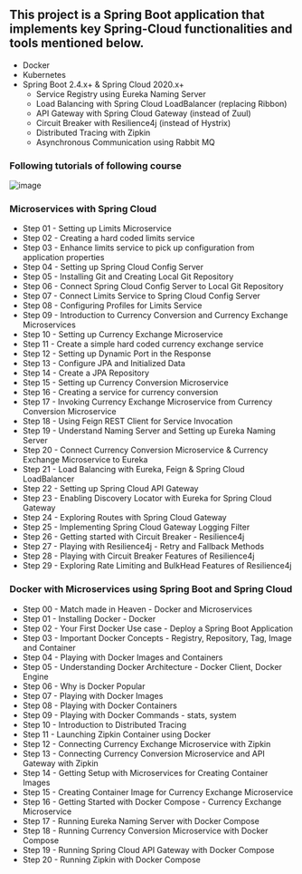 ## This project is a Spring Boot application that implements key Spring-Cloud functionalities and tools mentioned below.

- Docker
- Kubernetes
- Spring Boot 2.4.x+ & Spring Cloud 2020.x+
  - Service Registry using Eureka Naming Server
  - Load Balancing with Spring Cloud LoadBalancer (replacing Ribbon)
  - API Gateway with Spring Cloud Gateway (instead of Zuul)
  - Circuit Breaker with Resilience4j (instead of Hystrix)
  - Distributed Tracing with Zipkin
  - Asynchronous Communication using Rabbit MQ

### Following tutorials of following course
![image](https://github.com/user-attachments/assets/0dfd8848-9d3c-4e5a-8086-fd3ca4db6b40)



### Microservices with Spring Cloud
- Step 01 - Setting up Limits Microservice
- Step 02 - Creating a hard coded limits service
- Step 03 - Enhance limits service to pick up configuration from application properties
- Step 04 - Setting up Spring Cloud Config Server
- Step 05 - Installing Git and Creating Local Git Repository
- Step 06 - Connect Spring Cloud Config Server to Local Git Repository
- Step 07 - Connect Limits Service to Spring Cloud Config Server
- Step 08 - Configuring Profiles for Limits Service
- Step 09 - Introduction to Currency Conversion and Currency Exchange Microservices
- Step 10 - Setting up Currency Exchange Microservice
- Step 11 - Create a simple hard coded currency exchange service
- Step 12 - Setting up Dynamic Port in the Response
- Step 13 - Configure JPA and Initialized Data
- Step 14 - Create a JPA Repository
- Step 15 - Setting up Currency Conversion Microservice
- Step 16 - Creating a service for currency conversion
- Step 17 - Invoking Currency Exchange Microservice from Currency Conversion Microservice
- Step 18 - Using Feign REST Client for Service Invocation
- Step 19 - Understand Naming Server and Setting up Eureka Naming Server
- Step 20 - Connect Currency Conversion Microservice & Currency Exchange Microservice to Eureka
- Step 21 - Load Balancing with Eureka, Feign & Spring Cloud LoadBalancer
- Step 22 - Setting up Spring Cloud API Gateway
- Step 23 - Enabling Discovery Locator with Eureka for Spring Cloud Gateway
- Step 24 - Exploring Routes with Spring Cloud Gateway
- Step 25 - Implementing Spring Cloud Gateway Logging Filter
- Step 26 - Getting started with Circuit Breaker - Resilience4j
- Step 27 - Playing with Resilience4j - Retry and Fallback Methods
- Step 28 - Playing with Circuit Breaker Features of Resilience4j
- Step 29 - Exploring Rate Limiting and BulkHead Features of Resilience4j


### Docker with Microservices using Spring Boot and Spring Cloud
- Step 00 - Match made in Heaven - Docker and Microservices
- Step 01 - Installing Docker - Docker
- Step 02 - Your First Docker Use case - Deploy a Spring Boot Application
- Step 03 - Important Docker Concepts - Registry, Repository, Tag, Image and Container
- Step 04 - Playing with Docker Images and Containers
- Step 05 - Understanding Docker Architecture - Docker Client, Docker Engine
- Step 06 - Why is Docker Popular
- Step 07 - Playing with Docker Images
- Step 08 - Playing with Docker Containers
- Step 09 - Playing with Docker Commands - stats, system
- Step 10 - Introduction to Distributed Tracing
- Step 11 - Launching Zipkin Container using Docker
- Step 12 - Connecting Currency Exchange Microservice with Zipkin
- Step 13 - Connecting Currency Conversion Microservice and API Gateway with Zipkin
- Step 14 - Getting Setup with Microservices for Creating Container Images
- Step 15 - Creating Container Image for Currency Exchange Microservice
- Step 16 - Getting Started with Docker Compose - Currency Exchange Microservice
- Step 17 - Running Eureka Naming Server with Docker Compose
- Step 18 - Running Currency Conversion Microservice with Docker Compose
- Step 19 - Running Spring Cloud API Gateway with Docker Compose
- Step 20 - Running Zipkin with Docker Compose
